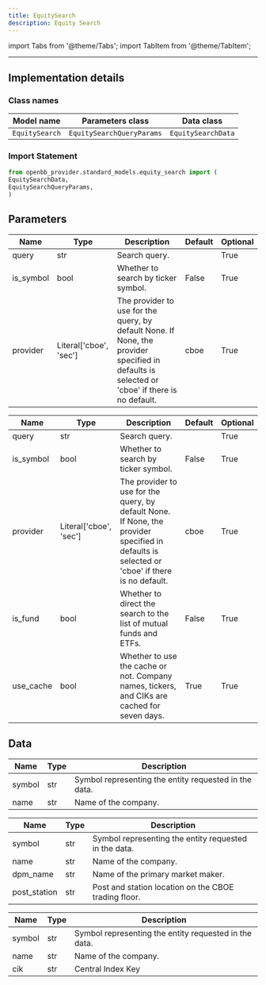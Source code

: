 ```yaml
---
title: EquitySearch
description: Equity Search
---
```


<!-- markdownlint-disable MD012 MD031 MD033 -->

import Tabs from '@theme/Tabs';
import TabItem from '@theme/TabItem';

---

## Implementation details

### Class names

| Model name | Parameters class | Data class |
| ---------- | ---------------- | ---------- |
| `EquitySearch` | `EquitySearchQueryParams` | `EquitySearchData` |

### Import Statement

```python
from openbb_provider.standard_models.equity_search import (
EquitySearchData,
EquitySearchQueryParams,
)
```

## Parameters

<Tabs>
<TabItem value="standard" label="Standard">

| Name | Type | Description | Default | Optional |
| ---- | ---- | ----------- | ------- | -------- |
| query | str | Search query. |  | True |
| is_symbol | bool | Whether to search by ticker symbol. | False | True |
| provider | Literal['cboe', 'sec'] | The provider to use for the query, by default None. If None, the provider specified in defaults is selected or 'cboe' if there is no default. | cboe | True |
</TabItem>

<TabItem value='sec' label='sec'>

| Name | Type | Description | Default | Optional |
| ---- | ---- | ----------- | ------- | -------- |
| query | str | Search query. |  | True |
| is_symbol | bool | Whether to search by ticker symbol. | False | True |
| provider | Literal['cboe', 'sec'] | The provider to use for the query, by default None. If None, the provider specified in defaults is selected or 'cboe' if there is no default. | cboe | True |
| is_fund | bool | Whether to direct the search to the list of mutual funds and ETFs. | False | True |
| use_cache | bool | Whether to use the cache or not. Company names, tickers, and CIKs are cached for seven days. | True | True |
</TabItem>

</Tabs>

## Data

<Tabs>
<TabItem value="standard" label="Standard">

| Name | Type | Description |
| ---- | ---- | ----------- |
| symbol | str | Symbol representing the entity requested in the data. |
| name | str | Name of the company. |
</TabItem>

<TabItem value='cboe' label='cboe'>

| Name | Type | Description |
| ---- | ---- | ----------- |
| symbol | str | Symbol representing the entity requested in the data. |
| name | str | Name of the company. |
| dpm_name | str | Name of the primary market maker. |
| post_station | str | Post and station location on the CBOE trading floor. |
</TabItem>

<TabItem value='sec' label='sec'>

| Name | Type | Description |
| ---- | ---- | ----------- |
| symbol | str | Symbol representing the entity requested in the data. |
| name | str | Name of the company. |
| cik | str | Central Index Key |
</TabItem>

</Tabs>

